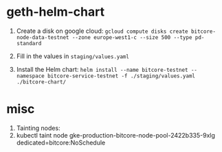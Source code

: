 # geth-helm-chart

1. Create a disk on google cloud:
	`gcloud compute disks create bitcore-node-data-testnet --zone europe-west1-c --size 500 --type pd-standard`

2. Fill in the values in `staging/values.yaml`

3. Install the Helm chart:
	`helm install --name bitcore-testnet --namespace bitcore-service-testnet -f ./staging/values.yaml ./bitcore-chart/`

# misc

1. Tainting nodes:
1. kubectl taint node gke-production-bitcore-node-pool-2422b335-9xlg dedicated=bitcore:NoSchedule
